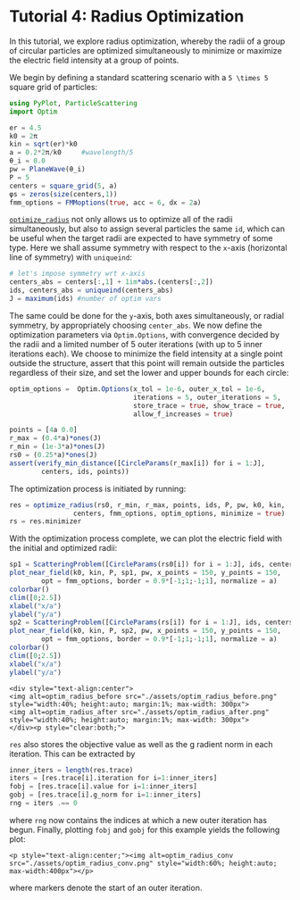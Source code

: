#  Tutorial 4: Radius Optimization

In this tutorial, we explore radius optimization, whereby the radii of a group
of circular particles are optimized simultaneously to minimize or maximize the
electric field intensity at a group of points.

We begin by defining a standard scattering scenario with a ``5 \times 5`` square
grid of particles:

```julia
using PyPlot, ParticleScattering
import Optim

er = 4.5
k0 = 2π
kin = sqrt(er)*k0
a = 0.2*2π/k0     #wavelength/5
θ_i = 0.0
pw = PlaneWave(θ_i)
P = 5
centers = square_grid(5, a)
φs = zeros(size(centers,1))
fmm_options = FMMoptions(true, acc = 6, dx = 2a)
```

[`optimize_radius`](@ref) not only allows us to optimize all of the radii simultaneously,
but also to assign several particles the same `id`, which can be useful when the
target radii are expected to have symmetry of some type.
Here we shall assume symmetry with respect to the ``x``-axis (horizontal line
of symmetry) with `uniqueind`:

```julia
# let's impose symmetry wrt x-axis
centers_abs = centers[:,1] + 1im*abs.(centers[:,2])
ids, centers_abs = uniqueind(centers_abs)
J = maximum(ids) #number of optim vars
```

The same could be done for the ``y``-axis, both axes simultaneously, or
radial symmetry, by appropriately choosing `center_abs`.
We now define the optimization parameters via `Optim.Options`, with convergence
decided by the radii and a limited number of 5 outer iterations (with up to 5
inner iterations each).
We choose to minimize the field intensity at a single point outside the
structure, assert that this point will remain outside the particles regardless
of their size, and set the lower and upper bounds for each circle:

```julia
optim_options =  Optim.Options(x_tol = 1e-6, outer_x_tol = 1e-6,
                               iterations = 5, outer_iterations = 5,
                               store_trace = true, show_trace = true,
                               allow_f_increases = true)

points = [4a 0.0]
r_max = (0.4*a)*ones(J)
r_min = (1e-3*a)*ones(J)
rs0 = (0.25*a)*ones(J)
assert(verify_min_distance([CircleParams(r_max[i]) for i = 1:J],
        centers, ids, points))
```

The optimization process is initiated by running:

```julia
res = optimize_radius(rs0, r_min, r_max, points, ids, P, pw, k0, kin,
                centers, fmm_options, optim_options, minimize = true)
rs = res.minimizer
```

With the optimization process complete, we can plot the electric field with the
initial and optimized radii:

```julia
sp1 = ScatteringProblem([CircleParams(rs0[i]) for i = 1:J], ids, centers, φs)
plot_near_field(k0, kin, P, sp1, pw, x_points = 150, y_points = 150,
        opt = fmm_options, border = 0.9*[-1;1;-1;1], normalize = a)
colorbar()
clim([0;2.5])
xlabel("x/a")
ylabel("y/a")
sp2 = ScatteringProblem([CircleParams(rs[i]) for i = 1:J], ids, centers, φs)
plot_near_field(k0, kin, P, sp2, pw, x_points = 150, y_points = 150,
        opt = fmm_options, border = 0.9*[-1;1;-1;1], normalize = a)
colorbar()
clim([0;2.5])
xlabel("x/a")
ylabel("y/a")
```

```@raw html
<div style="text-align:center">
<img alt=optim_radius_before src="./assets/optim_radius_before.png" style="width:40%; height:auto; margin:1%; max-width: 300px">
<img alt=optim_radius_after src="./assets/optim_radius_after.png" style="width:40%; height:auto; margin:1%; max-width: 300px">
</div><p style="clear:both;">
```

`res` also stores the objective value as well as the g
radient norm in each iteration.
This can be extracted by

```julia
inner_iters = length(res.trace)
iters = [res.trace[i].iteration for i=1:inner_iters]
fobj = [res.trace[i].value for i=1:inner_iters]
gobj = [res.trace[i].g_norm for i=1:inner_iters]
rng = iters .== 0
```
where `rng` now contains the indices at which a new outer iteration has begun.
Finally, plotting `fobj` and `gobj` for this example yields the following plot:

```@raw html
<p style="text-align:center;"><img alt=optim_radius_conv src="./assets/optim_radius_conv.png" style="width:60%; height:auto; max-width:400px"></p>
```

where markers denote the start of an outer iteration.
